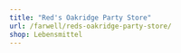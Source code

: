 ```yaml
---
title: "Red's Oakridge Party Store"
url: /farwell/reds-oakridge-party-store/
shop: Lebensmittel
---
```

